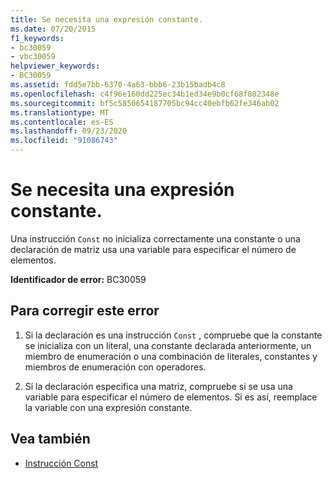 ```yaml
---
title: Se necesita una expresión constante.
ms.date: 07/20/2015
f1_keywords:
- bc30059
- vbc30059
helpviewer_keywords:
- BC30059
ms.assetid: fdd5e7bb-6370-4a63-bbb6-23b15badb4c8
ms.openlocfilehash: c4f96e160dd225ec34b1ed34e9b0cf68f802348e
ms.sourcegitcommit: bf5c5850654187705bc94cc40ebfb62fe346ab02
ms.translationtype: MT
ms.contentlocale: es-ES
ms.lasthandoff: 09/23/2020
ms.locfileid: "91086743"
---
```

# <a name="constant-expression-is-required"></a>Se necesita una expresión constante.

Una instrucción `Const` no inicializa correctamente una constante o una declaración de matriz usa una variable para especificar el número de elementos.  
  
 **Identificador de error:** BC30059  
  
## <a name="to-correct-this-error"></a>Para corregir este error  
  
1. Si la declaración es una instrucción `Const` , compruebe que la constante se inicializa con un literal, una constante declarada anteriormente, un miembro de enumeración o una combinación de literales, constantes y miembros de enumeración con operadores.  
  
2. Si la declaración especifica una matriz, compruebe si se usa una variable para especificar el número de elementos. Si es así, reemplace la variable con una expresión constante.  
  
## <a name="see-also"></a>Vea también

- [Instrucción Const](../language-reference/statements/const-statement.md)
